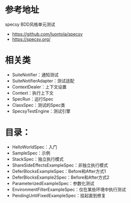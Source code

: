 # 参考地址
specsy BDD风格单元测试
- https://github.com/luontola/specsy
- https://specsy.org/

# 相关类
- SuiteNotifier：通知测试
- SuiteNotifierAdapter：测试适配
- ContextDealer：上下文设置
- Context：执行上下文
- SpecRun：运行Spec
- ClassSpec：测试的Spec类
- SpecsyTestEngine：测试引擎

# 目录：
- HelloWorldSpec：入门
- SampleSpec：示例
- StackSpec：独立执行模式
- ShareSideEffectsExampleSpec：非独立执行模式
- DeferBlocksExampleSpec：Before和After方式1
- DeferBlocksExample2Spec：Before和After方式2
- ParameterizedExampleSpec：参数化测试
- EnvironmentFilterExampleSpec：仅在某些环境中执行测试
- PendingUntilFixedExampleSpec：挂起直到修复